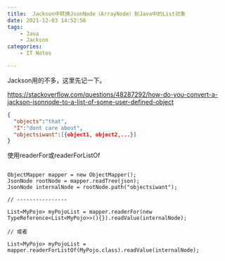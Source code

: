 ```yaml
---
title:  Jackson中转换JsonNode（ArrayNode）到Java中的List对象
date: 2021-12-03 14:52:56
tags:
    - Java
    - Jackson
categories:
    - IT Notes

---
```


Jackson用的不多，这里先记一下。

https://stackoverflow.com/questions/48287292/how-do-you-convert-a-jackson-jsonnode-to-a-list-of-some-user-defined-object

<!-- more -->

```json
{
  "objects":"that",
  "I":"dont care about",
  "objectsiwant":[{object1, object2,...}]
}
```


<!-- more -->


使用readerFor或readerForListOf

```

ObjectMapper mapper = new ObjectMapper();
JsonNode rootNode = mapper.readTree(json);
JsonNode internalNode = rootNode.path("objectsiwant");

// ----------------

List<MyPojo> myPojoList = mapper.readerFor(new TypeReference<List<MyPojo>>(){}).readValue(internalNode);

// 或者

List<MyPojo> myPojoList = mapper.readerForListOf(MyPojo.class).readValue(internalNode);
```
